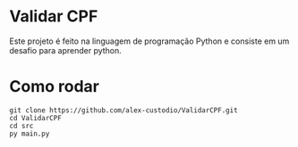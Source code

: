 # Validar CPF 

Este projeto é feito na linguagem de programação Python e consiste em um desafio para aprender python.

# Como rodar 

```
git clone https://github.com/alex-custodio/ValidarCPF.git
cd ValidarCPF
cd src
py main.py
```

